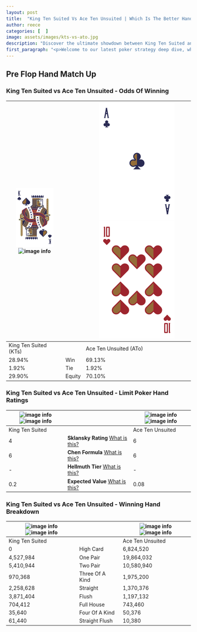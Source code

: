 ```yaml
---
layout: post
title:  "King Ten Suited Vs Ace Ten Unsuited | Which Is The Better Hand In Poker? A Complete Guide"
author: reece
categories: [  ]
image: assets/images/kts-vs-ato.jpg
description: "Discover the ultimate showdown between King Ten Suited and Ace Ten Unsuited in poker! Uncover the odds, strategies, and scenarios where one hand triumphs over the other. Get ready to up your poker game with this thrilling analysis."
first_paragraph: "<p>Welcome to our latest poker strategy deep dive, where we're pitting two distinct hands against each other in a high-stakes showdown: King Ten Suited vs Ace Ten Unsuited.</p><p>In the dynamic world of poker, every decision counts, and knowing which hand holds the upper hand is key to your success at the table.</p><p>In this article, we'll dissect these two hands, explore the scenarios where one dominates the other, and equip you with the knowledge to make strategic choices that can tip the odds in your favor.</p><p>Get ready to unravel the intriguing dynamics of these poker hands and elevate your game to new heights.</p>"
---
```




[comment]: # (sp0)

## Pre Flop Hand Match Up

<div class="table hand-ratings" markdown="1"> 



### King Ten Suited vs Ace Ten Unsuited - Odds Of Winning


    
| ![image info](assets/images/hand1/K.png) ![image info](assets/images/hand1/ts.png) |  | ![image info](assets/images/hand2/A.png) ![image info](assets/images/hand2/to.png) |
| -------- | -------- | -------- |
| King Ten Suited (KTs) |  | Ace Ten Unsuited (ATo) |
| 28.94% | Win | 69.13% |
| 1.92% | Tie | 1.92% |
| 29.90% | Equity | 70.10% |




[comment]: # (sp1)



### King Ten Suited vs Ace Ten Unsuited - Limit Poker Hand Ratings


    
| ![image info](https://www.riverpairs.com/assets/images/hand1/K.png) ![image info](https://www.riverpairs.com/assets/images/hand1/ts.png) |  | ![image info](https://www.riverpairs.com/assets/images/hand2/A.png) ![image info](https://www.riverpairs.com/assets/images/hand2/to.png) |
| -------- | -------- | -------- |
| King Ten Suited |  | Ace Ten Unsuited |
| 4 | **Sklansky Rating** [What is this?](/sklansky-rating-explained) | 6 |
| 6 | **Chen Formula** [What is this?](/chen-formula-explained) | 6 |
| - | **Hellmuth Tier** [What is this?](/Hellmuth-tier-explained) | - |
| 0.2 | **Expected Value** [What is this?](/expected-value-explained) | 0.08 |




[comment]: # (sp2)



### King Ten Suited vs Ace Ten Unsuited - Winning Hand Breakdown


    
| ![image info](https://www.riverpairs.com/assets/images/hand1/K.png) ![image info](https://www.riverpairs.com/assets/images/hand1/ts.png) |  | ![image info](https://www.riverpairs.com/assets/images/hand2/A.png) ![image info](https://www.riverpairs.com/assets/images/hand2/to.png) |
| -------- | -------- | -------- |
| King Ten Suited |  | Ace Ten Unsuited |
| 0 | High Card | 6,824,520 |
| 4,527,984 | One Pair | 19,864,032 |
| 5,410,944 | Two Pair | 10,580,940 |
| 970,368 | Three Of A Kind | 1,975,200 |
| 2,258,628 | Straight | 1,370,376 |
| 3,871,404 | Flush | 1,197,132 |
| 704,412 | Full House | 743,460 |
| 35,640 | Four Of A Kind | 50,376 |
| 61,440 | Straight Flush | 10,380 |




[comment]: # (sp3)



</div>

[comment]: # (sp4)



[comment]: # (sp5)

